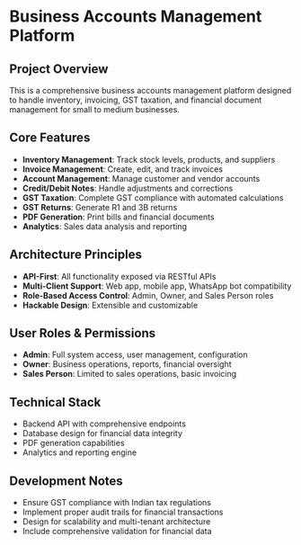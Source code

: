 # Business Accounts Management Platform

## Project Overview
This is a comprehensive business accounts management platform designed to handle inventory, invoicing, GST taxation, and financial document management for small to medium businesses.

## Core Features
- **Inventory Management**: Track stock levels, products, and suppliers
- **Invoice Management**: Create, edit, and track invoices
- **Account Management**: Manage customer and vendor accounts
- **Credit/Debit Notes**: Handle adjustments and corrections
- **GST Taxation**: Complete GST compliance with automated calculations
- **GST Returns**: Generate R1 and 3B returns
- **PDF Generation**: Print bills and financial documents
- **Analytics**: Sales data analysis and reporting

## Architecture Principles
- **API-First**: All functionality exposed via RESTful APIs
- **Multi-Client Support**: Web app, mobile app, WhatsApp bot compatibility
- **Role-Based Access Control**: Admin, Owner, and Sales Person roles
- **Hackable Design**: Extensible and customizable

## User Roles & Permissions
- **Admin**: Full system access, user management, configuration
- **Owner**: Business operations, reports, financial oversight
- **Sales Person**: Limited to sales operations, basic invoicing

## Technical Stack
- Backend API with comprehensive endpoints
- Database design for financial data integrity
- PDF generation capabilities
- Analytics and reporting engine

## Development Notes
- Ensure GST compliance with Indian tax regulations
- Implement proper audit trails for financial transactions
- Design for scalability and multi-tenant architecture
- Include comprehensive validation for financial data